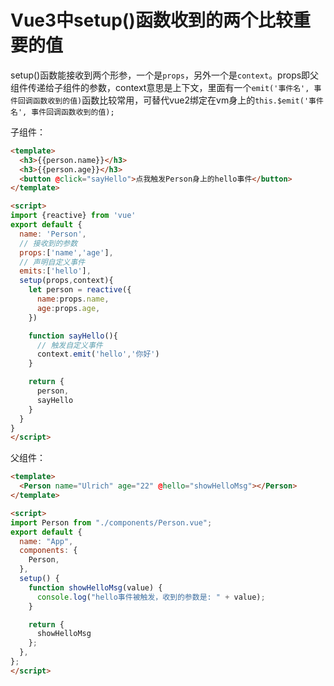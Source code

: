 ﻿# Vue3中setup()函数收到的两个比较重要的值
setup()函数能接收到两个形参，一个是`props`，另外一个是`context`。props即父组件传递给子组件的参数，context意思是上下文，里面有一个`emit('事件名', 事件回调函数收到的值)`函数比较常用，可替代vue2绑定在vm身上的`this.$emit('事件名', 事件回调函数收到的值);`

子组件：

```html
<template>
  <h3>{{person.name}}</h3>
  <h3>{{person.age}}</h3>
  <button @click="sayHello">点我触发Person身上的hello事件</button>
</template>

<script>
import {reactive} from 'vue'
export default {
  name: 'Person',
  // 接收到的参数
  props:['name','age'],
  // 声明自定义事件
  emits:['hello'],
  setup(props,context){
    let person = reactive({
      name:props.name,
      age:props.age,
    })

    function sayHello(){
      // 触发自定义事件
      context.emit('hello','你好')
    }

    return {
      person,
      sayHello
    }
  }
}
</script>
```
父组件：

```html
<template>
  <Person name="Ulrich" age="22" @hello="showHelloMsg"></Person>
</template>

<script>
import Person from "./components/Person.vue";
export default {
  name: "App",
  components: {
    Person,
  },
  setup() {
    function showHelloMsg(value) {
      console.log("hello事件被触发，收到的参数是: " + value);
    }

    return {
      showHelloMsg
    };
  },
};
</script>
```

